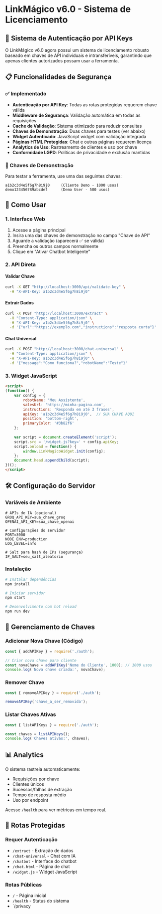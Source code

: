 # LinkMágico v6.0 - Sistema de Licenciamento

## 🔑 Sistema de Autenticação por API Keys

O LinkMágico v6.0 agora possui um sistema de licenciamento robusto baseado em chaves de API individuais e intransferíveis, garantindo que apenas clientes autorizados possam usar a ferramenta.

## 📋 Funcionalidades de Segurança

### ✅ Implementado
- **Autenticação por API Key**: Todas as rotas protegidas requerem chave válida
- **Middleware de Segurança**: Validação automática em todas as requisições
- **Cache de Validação**: Sistema otimizado para reduzir consultas
- **Chaves de Demonstração**: Duas chaves para testes (ver abaixo)
- **Widget Autenticado**: JavaScript widget com validação integrada
- **Páginas HTML Protegidas**: Chat e outras páginas requerem licença
- **Analytics de Uso**: Rastreamento de clientes e uso por chave
- **Conformidade LGPD**: Políticas de privacidade e exclusão mantidas

### 🔐 Chaves de Demonstração

Para testar a ferramenta, use uma das seguintes chaves:

```
a1b2c3d4e5f6g7h8i9j0     (Cliente Demo - 1000 usos)
demo123456789abcdef      (Demo User - 500 usos)
```

## 🚀 Como Usar

### 1. Interface Web
1. Acesse a página principal
2. Insira uma das chaves de demonstração no campo "Chave de API"
3. Aguarde a validação (aparecerá ✅ se válida)
4. Preencha os outros campos normalmente
5. Clique em "Ativar Chatbot Inteligente"

### 2. API Direta

#### Validar Chave
```bash
curl -X GET "http://localhost:3000/api/validate-key" \
  -H "X-API-Key: a1b2c3d4e5f6g7h8i9j0"
```

#### Extrair Dados
```bash
curl -X POST "http://localhost:3000/extract" \
  -H "Content-Type: application/json" \
  -H "X-API-Key: a1b2c3d4e5f6g7h8i9j0" \
  -d '{"url":"https://exemplo.com","instructions":"resposta curta"}'
```

#### Chat Universal
```bash
curl -X POST "http://localhost:3000/chat-universal" \
  -H "Content-Type: application/json" \
  -H "X-API-Key: a1b2c3d4e5f6g7h8i9j0" \
  -d '{"message":"Como funciona?","robotName":"Teste"}'
```

### 3. Widget JavaScript

```html
<script>
(function() {
    var config = {
        robotName: 'Meu Assistente',
        salesUrl: 'https://minha-pagina.com',
        instructions: 'Responda em até 3 frases',
        apiKey: 'a1b2c3d4e5f6g7h8i9j0',  // SUA CHAVE AQUI
        position: 'bottom-right',
        primaryColor: '#3b82f6'
    };
    
    var script = document.createElement('script');
    script.src = '/widget.js?key=' + config.apiKey;
    script.onload = function() {
        window.LinkMagicoWidget.init(config);
    };
    document.head.appendChild(script);
})();
</script>
```

## 🛠️ Configuração do Servidor

### Variáveis de Ambiente
```env
# APIs de IA (opcional)
GROQ_API_KEY=sua_chave_groq
OPENAI_API_KEY=sua_chave_openai

# Configurações do servidor
PORT=3000
NODE_ENV=production
LOG_LEVEL=info

# Salt para hash de IPs (segurança)
IP_SALT=seu_salt_aleatorio
```

### Instalação
```bash
# Instalar dependências
npm install

# Iniciar servidor
npm start

# Desenvolvimento com hot reload
npm run dev
```

## 🔧 Gerenciamento de Chaves

### Adicionar Nova Chave (Código)
```javascript
const { addAPIKey } = require('./auth');

// Criar nova chave para cliente
const novaChave = addAPIKey('Nome do Cliente', 1000); // 1000 usos
console.log('Nova chave criada:', novaChave);
```

### Remover Chave
```javascript
const { removeAPIKey } = require('./auth');

removeAPIKey('chave_a_ser_removida');
```

### Listar Chaves Ativas
```javascript
const { listAPIKeys } = require('./auth');

const chaves = listAPIKeys();
console.log('Chaves ativas:', chaves);
```

## 📊 Analytics

O sistema rastreia automaticamente:
- Requisições por chave
- Clientes únicos
- Sucessos/falhas de extração
- Tempo de resposta médio
- Uso por endpoint

Acesse `/health` para ver métricas em tempo real.

## 🚫 Rotas Protegidas

### Requer Autenticação
- `/extract` - Extração de dados
- `/chat-universal` - Chat com IA
- `/chatbot` - Interface do chatbot
- `/chat.html` - Página de chat
- `/widget.js` - Widget JavaScript

### Rotas Públicas
- `/` - Página inicial
- `/health` - Status do sistema
- `/privacy